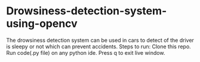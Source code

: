 # Drowsiness-detection-system-using-opencv
The drowsiness detection system can be used in cars to detect of the driver is sleepy or not which can prevent accidents.
Steps to run:
Clone this repo.
Run code(.py file) on any python ide. Press q to exit live window.
